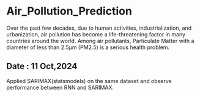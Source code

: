 # Air_Pollution_Prediction
Over the past few decades, due to human activities, industrialization, and 
urbanization, air pollution has become a life-threatening factor in many 
countries around the world. Among air pollutants, Particulate Matter with a
diameter of less than 2.5μm (PM2.5) is a serious health problem.

## Date : 11 Oct,2024
Applied SARIMAX(statsmodels) on the same dataset and observe performance between RNN and SARIMAX.
